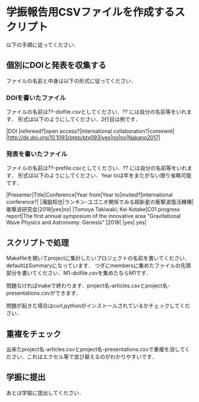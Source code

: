 # 学振報告用CSVファイルを作成するスクリプト

以下の手順に従ってください．

## 個別にDOIと発表を収集する

ファイルの名前と中身は以下の形式に従ってください．

### DOIを書いたファイル
ファイルの名前は??-doifile.csvとしてください．?? には自分の名前等をいれます．
形式は以下のようにしてください．2行目は例です．

|DOI	|refereed?|open access?|international collaboration?|comment|
|http://dx.doi.org/10.1093/ptep/ptx093|yes|no|no|Nakano2017|

### 発表を書いたファイル
ファイルの名前は??-prefile.csvとしてください．?? には自分の名前等をいれます．
形式は以下のようにしてください．Year toは年をまたがない限り省略可能です．

|Presenter|Title|Conference|Year from|Year to|invited?|international conference?|
|滝脇知也|ランキン-ユゴニオ関係でみる超新星の衝撃波復活機構|衝撃波研究会|2018|yes|no|
|Tomoya Takiwaki;  Kei Kotake|C01 progress report|The first annual symposium of the innovative area "Gravitational Wave Physics and Astronomy: Genesis"	|2018|	|yes|	yes|

## スクリプトで処理

Makefileを開いてprojectに集計したいプロジェクトの名前を書いてください．defaultはSummaryになっています．
つぎにmembersに集めたファイルの先頭部分を書いてください．M1-doifile.csvを集めたならM1です．

問題なければmakeで終わります．project名-articles.csvとproject名-presentations.csvができます．

問題が起きた場合はcurl,pythonがインストールされているかチェックしてください．

## 重複をチェック

出来たproject名-articles.csvとproject名-presentations.csvで重複を消してください．これはエクセル等で並び替えるのがわかりやすいです．

## 学振に提出

あとは学振に提出してください．
